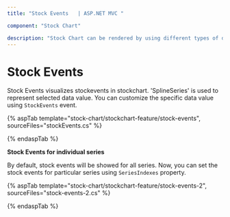 ```yaml
---
title: "Stock Events   | ASP.NET MVC "

component: "Stock Chart"

description: "Stock Chart can be rendered by using different types of data source. They are called local data, remote data and empty points."
---
```

<!-- markdownlint-disable MD036 -->

# Stock Events

Stock Events visualizes stockevents in stockchart. 'SplineSeries' is used to represent selected data value. You can customize the specific data value using `StockEvents` event.

{% aspTab template="stock-chart/stockchart-feature/stock-events", sourceFiles="stockEvents.cs" %}

{% endaspTab %}

**Stock Events for individual series**

By default, stock events will be showed for all series. Now, you can set the stock events for particular series using `SeriesIndexes` property.

{% aspTab template="stock-chart/stockchart-feature/stock-events-2", sourceFiles="stock-events-2.cs" %}

{% endaspTab %}
